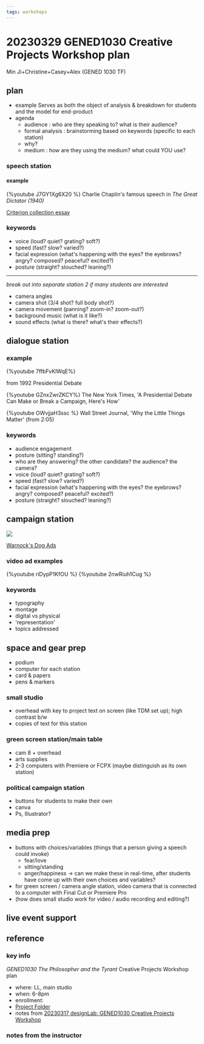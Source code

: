 ```yaml
---
tags: workshops
---
```

# 20230329 GENED1030 Creative Projects Workshop plan
Min Ji+Christine+Casey+Alex (GENED 1030 TF)

## plan

- example
Serves as both the object of analysis & breakdown for students and the model for end-product
- agenda
    * audience : who are they speaking to? what is their audience?
    * formal analysis : brainstorming based on keywords (specific to each station)
    * why?
    * medium : how are they using the medium? what could YOU use?

### speech station
#### example
{%youtube J7GY1Xg6X20 %}
Charlie Chaplin's famous speech in *The Great Dictator (1940)*

[Criterion collection essay](https://www.criterion.com/current/posts/1868-the-great-dictator-the-joker-and-the-madman)

### keywords

* voice (loud? quiet? grating? soft?)
* speed (fast? slow? varied?)
* facial expression (what's happening with the eyes? the eyebrows? angry? composed? peaceful? excited?)
* posture (straight? slouched? leaning?)

----
*break out into separate station 2 if many students are interested*

* camera angles
* camera shot (3/4 shot? full body shot?)
* camera movement (panning? zoom-in? zoom-out?)
* background music (what is it like?)
* sound effects (what is there? what's their effects?)



## dialogue station

### example

{%youtube 7ffbFvKlWqE%}

from 1992 Presidential Debate

{%youtube GZnxZwrZKCY%}
The New York Times, 'A Presidential Debate Can Make or Break a Campaign, Here's How'

{%youtube OWvjjaH3ssc %}
Wall Street Journal, 'Why the Little Things Matter' (from 2:05)

### keywords

* audience engagement
* posture (sitting? standing?)
* who are they answering? the other candidate? the audience? the camera?
* voice (loud? quiet? grating? soft?)
* speed (fast? slow? varied?)
* facial expression (what's happening with the eyes? the eyebrows? angry? composed? peaceful? excited?)
* posture (straight? slouched? leaning?)



## campaign station

![](https://i.imgur.com/3hlrrPm.png)

[Warnock's Dog Ads](https://fivethirtyeight.com/features/raphael-warnocks-dog-ads-cut-against-white-voters-stereotypes-of-black-people/amp/)

### video ad examples
{%youtube riDypP1KfOU %}
{%youtube 2nwRiuh1Cug %}

### keywords
* typography
* montage
* digital vs physical
* 'representation'
* topics addressed

## space and gear prep
* podium
* computer for each station
* card & papers
* pens & markers


### small studio
* overhead with key to project text on screen (like TDM set up); high contrast b/w
* copies of text for this station

### green screen station/main table
* cam 8 + overhead
* arts supplies
* 2-3 computers with Premiere or FCPX (maybe distinguish as its own station)

### political campaign station
* buttons for students to make their own
* canva
* Ps, Illustrator?




## media prep
* buttons with choices/variables (things that a person giving a speech could invoke)
    * fear/love
    * sitting/standing
    * anger/happiness
-> can we make these in real-time, after students have come up with their own choices and variables?
* for green screen / camera angle station, video camera that is connected to a computer with Final Cut or Premiere Pro
* (how does small studio work for video / audio recording and editing?)

## live event support
## reference
### key info
*GENED1030 The Philosopher and the Tyrant* Creative Projects Workshop plan
* where: LL, main studio
* when: 6-8pm
* enrollment: 
* [Project Folder](https://drive.google.com/drive/folders/10s6uR0W8gItk095BDEU8saa7Fm7_LEjG)
* notes from [20230317 designLab: GENED1030 Creative Projects Workshop](/QNbvhIt2QuCzxQxiAr2Mmg)
### notes from the instructor
